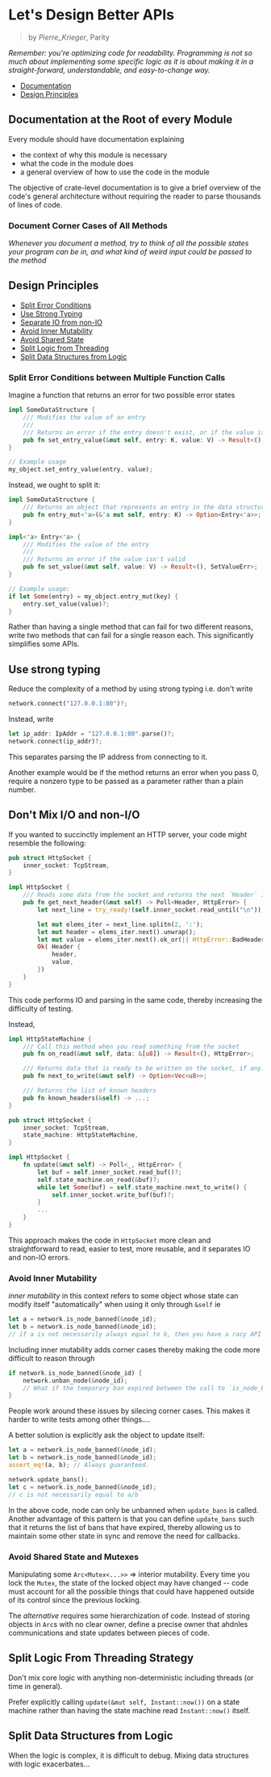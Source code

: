 # Let's Design Better APIs
> by *Pierre_Krieger*, Parity

*Remember: you're optimizing code for readability. Programming is not so much about implementing some specific logic as it is about making it in a straight-forward, understandable, and easy-to-change way.*

* [Documentation](#docs)
* [Design Principles](#principles)

## Documentation at the Root of every Module <a name = "docs"></a>

Every module should have documentation explaining
* the context of why this module is necessary
* what the code in the module does
* a general overview of how to use the code in the module

The objective of crate-level documentation is to give a brief overview of the code's general architecture without requiring the reader to parse thousands of lines of code.

### Document Corner Cases of All Methods

*Whenever you document a method, try to think of all the possible states your program can be in, and what kind of weird input could be passed to the method*

## Design Principles <a name = "principles"></a>

* [Split Error Conditions](#split)
* [Use Strong Typing](#strong)
* [Separate IO from non-IO](#io)
* [Avoid Inner Mutability](#inner)
* [Avoid Shared State](#shared)
* [Split Logic from Threading](#logic)
* [Split Data Structures from Logic](#data)

### Split Error Conditions between Multiple Function Calls

Imagine a function that returns an error for two possible error states

```rust
impl SomeDataStructure {
    /// Modifies the value of an entry
    ///
    /// Returns an error if the entry doesn't exist, or if the value isn't valid
    pub fn set_entry_value(&mut self, entry: K, value: V) -> Result<(), SetValueErr>;
}

// Example usage
my_object.set_entry_value(entry, value);
```

Instead, we ought to split it:

```rust
impl SomeDataStructure {
    /// Returns an object that represents an entry in the data structure
    pub fn entry_mut<'a>(&'a mut self, entry: K) -> Option<Entry<'a>>;
}

impl<'a> Entry<'a> {
    /// Modifies the value of the entry
    ///
    /// Returns an error if the value isn't valid
    pub fn set_value(&mut self, value: V) -> Result<(), SetValueErr>;
}

// Example usage:
if let Some(entry) = my_object.entry_mut(key) {
    entry.set_value(value)?;
}
```
Rather than having a single method that can fail for two different reasons, write two methods that can fail for a single reason each. This significantly simplifies some APIs.

## Use strong typing <a name = "strong"></a>

Reduce the complexity of a method by using strong typing i.e. don't write

```rust
network.connect("127.0.0.1:80")?;
```

Instead, write

```rust
let ip_addr: IpAddr = "127.0.0.1:80".parse()?;
network.connect(ip_addr)?;
```

This separates parsing the IP address from connecting to it.

Another example would be if the method returns an error when you pass 0, require a nonzero type to be passed as a parameter rather than a plain number.

## Don't Mix I/O and non-I/O <a name = "io"></a>

If you wanted to succinctly implement an HTTP server, your code might resemble the following:

```rust
pub struct HttpSocket {
    inner_socket: TcpStream,
}

impl HttpSocket {
    /// Reads some data from the socket and returns the next `Header` if possible
    pub fn get_next_header(&mut self) -> Poll<Header, HttpError> {
        let next_line = try_ready!(self.inner_socket.read_until("\n"));

        let mut elems_iter = next_line.splitn(2, ':');
        let mut header = elems_iter.next().unwrap();
        let mut value = elems_iter.next().ok_or(|| HttpError::BadHeaderFormat);
        Ok( Header {
            header,
            value,
        })
    }
}
```

This code performs IO and parsing in the same code, thereby increasing the difficulty of testing. 

Instead,

```rust
impl HttpStateMachine {
    /// Call this method when you read something from the socket
    pub fn on_read(&mut self, data: &[u8]) -> Result<(), HttpError>;

    /// Returns data that is ready to be written on the socket, if any. Should be called on `on_read`
    pub fn next_to_write(&mut self) -> Option<Vec<u8>>;

    /// Returns the list of known headers
    pub fn known_headers(&self) -> ...;
}

pub struct HttpSocket {
    inner_socket: TcpStream,
    state_machine: HttpStateMachine,
}

impl HttpSocket {
    fn update(&mut self) -> Poll<_, HttpError> {
        let buf = self.inner_socket.read_buf()?;
        self.state_machine.on_read(&buf)?;
        while let Some(buf) = self.state_machine.next_to_write() {
            self.inner_socket.write_buf(buf)?;
        }
        ...
    }
}
```

This approach makes the code in `HttpSocket` more clean and straightforward to read, easier to test, more reusable, and it separates IO and non-IO errors.

### Avoid Inner Mutability

*inner mutability* in this context refers to some object whose state can modify itself "automatically" when using it only through `&self` ie

```rust
let a = network.is_node_banned(&node_id);
let b = network.is_node_banned(&node_id);
// if a is not necessarily always equal to b, then you have a racy API
```

Including inner mutability adds corner cases thereby making the code more difficult to reason through

```rust
if network.is_node_banned(&node_id) {
    network.unban_node(&node_id);
    // What if the temporary ban expired between the call to `is_node_baned` and `unban_node`
}
```

People work around these issues by silecing corner cases. This makes it harder to write tests among other things....

A better solution is explicitly ask the object to update itself:

```rust
let a = network.is_node_banned(&node_id);
let b = network.is_node_banned(&node_id);
assert_eq!(a, b); // Always guaranteed.

network.update_bans();
let c = network.is_node_banned(&node_id);
// c is not necessarily equal to a/b
```

In the above code, node can only be unbanned when `update_bans` is called. Another advantage of this pattern is that you can define `update_bans` such that it returns the list of bans that have expired, thereby allowing us to maintain some other state in sync and remove the need for callbacks.

### Avoid Shared State and Mutexes

Manipulating some `Arc<Mutex<...>>` => interior mutability. Every time you lock the `Mutex`, the state of the locked object may have changed -- code must account for all the possible things that could have happened outside of its control since the previous locking.

The *alternative* requires some hierarchization of code. Instead of storing objects in `Arc`s with no clear owner, define a precise owner that ahdnles communications and state updates between pieces of code.

## Split Logic From Threading Strategy <a name = "time"></a>

Don't mix core logic with anything non-deterministic including threads (or time in general).

Prefer explicitly calling `update(&mut self, Instant::now())` on a state machine rather than having the state machine read `Instant::now()` itself.

## Split Data Structures from Logic <a name = "data"></a>

When the logic is complex, it is difficult to debug. Mixing data structures with logic exacerbates...

